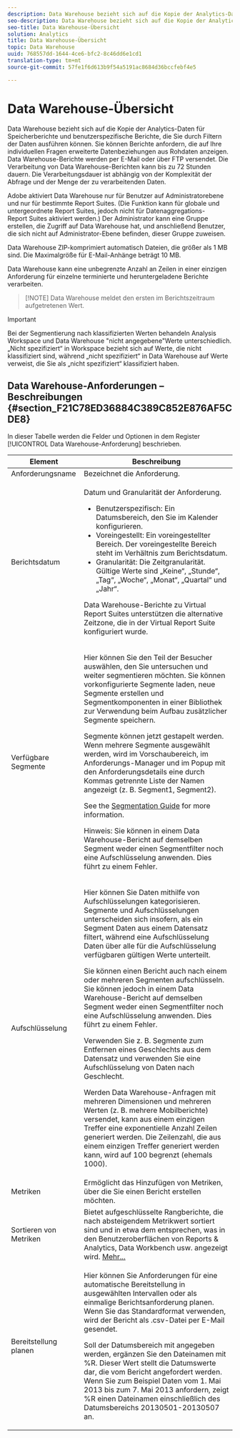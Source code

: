 ```yaml
---
description: Data Warehouse bezieht sich auf die Kopie der Analytics-Daten für Speicherberichte und benutzerspezifische Berichte, die Sie durch Filtern der Daten ausführen können. Sie können Berichte anfordern, die auf Ihre individuellen Fragen erweiterte Datenbeziehungen aus Rohdaten anzeigen. Data Warehouse-Berichte werden per E-Mail oder über FTP versendet. Die Verarbeitung von Data Warehouse-Berichten kann bis zu 72 Stunden dauern. Die Verarbeitungsdauer ist abhängig von der Komplexität der Abfrage und der Menge der zu verarbeitenden Daten.
seo-description: Data Warehouse bezieht sich auf die Kopie der Analytics-Daten für Speicherberichte und benutzerspezifische Berichte, die Sie durch Filtern der Daten ausführen können. Sie können Berichte anfordern, die auf Ihre individuellen Fragen erweiterte Datenbeziehungen aus Rohdaten anzeigen. Data Warehouse-Berichte werden per E-Mail oder über FTP versendet. Die Verarbeitung von Data Warehouse-Berichten kann bis zu 72 Stunden dauern. Die Verarbeitungsdauer ist abhängig von der Komplexität der Abfrage und der Menge der zu verarbeitenden Daten.
seo-title: Data Warehouse-Übersicht
solution: Analytics
title: Data Warehouse-Übersicht
topic: Data Warehouse
uuid: 768557dd-1644-4ce6-bfc2-8c46dd6e1cd1
translation-type: tm+mt
source-git-commit: 57fe1f6d613b9f54a5191ac8684d36bccfebf4e5

---
```



# Data Warehouse-Übersicht

Data Warehouse bezieht sich auf die Kopie der Analytics-Daten für Speicherberichte und benutzerspezifische Berichte, die Sie durch Filtern der Daten ausführen können. Sie können Berichte anfordern, die auf Ihre individuellen Fragen erweiterte Datenbeziehungen aus Rohdaten anzeigen. Data Warehouse-Berichte werden per E-Mail oder über FTP versendet. Die Verarbeitung von Data Warehouse-Berichten kann bis zu 72 Stunden dauern. Die Verarbeitungsdauer ist abhängig von der Komplexität der Abfrage und der Menge der zu verarbeitenden Daten.

Adobe aktiviert Data Warehouse nur für Benutzer auf Administratorebene und nur für bestimmte Report Suites. (Die Funktion kann für globale und untergeordnete Report Suites, jedoch nicht für Datenaggregations-Report Suites aktiviert werden.) Der Administrator kann eine Gruppe erstellen, die Zugriff auf Data Warehouse hat, und anschließend Benutzer, die sich nicht auf Administrator-Ebene befinden, dieser Gruppe zuweisen.

Data Warehouse ZIP-komprimiert automatisch Dateien, die größer als 1 MB sind. Die Maximalgröße für E-Mail-Anhänge beträgt 10 MB.

Data Warehouse kann eine unbegrenzte Anzahl an Zeilen in einer einzigen Anforderung für einzelne terminierte und heruntergeladene Berichte verarbeiten.

> [!NOTE] Data Warehouse meldet den ersten im Berichtszeitraum aufgetretenen Wert.

>[!IMPORTANT]
>
>Bei der Segmentierung nach klassifizierten Werten behandeln Analysis Workspace und Data Warehouse "nicht angegebene"Werte unterschiedlich. „Nicht spezifiziert“ in Workspace bezieht sich auf Werte, die nicht klassifiziert sind, während „nicht spezifiziert“ in Data Warehouse auf Werte verweist, die Sie als „nicht spezifiziert“ klassifiziert haben.

## Data Warehouse-Anforderungen – Beschreibungen {#section_F21C78ED36884C389C852E876AF5CDE8}

In dieser Tabelle werden die Felder und Optionen in dem Register [!UICONTROL Data Warehouse-Anforderung] beschrieben.

<table id="table_7325A2466866460E8B0AF7D696152713"> 
 <thead> 
  <tr> 
   <th colname="col1" class="entry"> Element </th> 
   <th colname="col2" class="entry"> Beschreibung </th> 
  </tr> 
 </thead>
 <tbody> 
  <tr> 
   <td colname="col1"> <span class="wintitle"> Anforderungsname</span> </td> 
   <td colname="col2"> Bezeichnet die Anforderung. </td> 
  </tr> 
  <tr> 
   <td colname="col1"> <span class="wintitle"> Berichtsdatum</span> </td> 
   <td colname="col2"> <p>Datum und Granularität der Anforderung. </p> 
    <ul id="ul_C00F4529BD9E4113B517A61751B1DD5C"> 
     <li id="li_4D7C26812DF94ED7B64F985309541F46"> <span class="wintitle"> Benutzerspezifisch:</span> Ein Datumsbereich, den Sie im Kalender konfigurieren. </li> 
     <li id="li_2B272087006847148A936350D1B2D523"> <span class="wintitle"> Voreingestellt</span>: Ein voreingestellter Bereich. Der voreingestellte Bereich steht im Verhältnis zum Berichtsdatum. </li> 
     <li id="li_745989965BB94D489FF7046587E13C42"> <span class="wintitle"> Granularität</span>: Die Zeitgranularität. Gültige Werte sind „Keine“, „Stunde“, „Tag“, „Woche“, „Monat“, „Quartal“ und „Jahr“. </li> 
    </ul> <p>Data Warehouse-Berichte zu Virtual Report Suites unterstützen die alternative Zeitzone, die in der Virtual Report Suite konfiguriert wurde. </p> </td> 
  </tr> 
  <tr> 
   <td colname="col1"> <span class="wintitle"> Verfügbare Segmente</span> </td> 
   <td colname="col2"> <p>Hier können Sie den Teil der Besucher auswählen, den Sie untersuchen und weiter segmentieren möchten. Sie können vorkonfigurierte Segmente laden, neue Segmente erstellen und Segmentkomponenten in einer Bibliothek zur Verwendung beim Aufbau zusätzlicher Segmente speichern. </p> <p>Segmente können jetzt gestapelt werden. Wenn mehrere Segmente ausgewählt werden, wird im Vorschaubereich, im Anforderungs-Manager und im Popup mit den Anforderungsdetails eine durch Kommas getrennte Liste der Namen angezeigt (z. B. Segment1, Segment2). </p> <p>See the <a href="/help/components/c-segmentation/seg-home.md"> Segmentation Guide</a> for more information. </p> <p>Hinweis: Sie können in einem Data Warehouse-Bericht auf demselben Segment weder einen Segmentfilter noch eine Aufschlüsselung anwenden. Dies führt zu einem Fehler. </p> </td> 
  </tr> 
  <tr> 
   <td colname="col1"> <span class="wintitle"> Aufschlüsselung</span> </td> 
   <td colname="col2"> <p>Hier können Sie Daten mithilfe von Aufschlüsselungen kategorisieren. Segmente und Aufschlüsselungen unterscheiden sich insofern, als ein Segment Daten aus einem Datensatz filtert, während eine Aufschlüsselung Daten über alle für die Aufschlüsselung verfügbaren gültigen Werte unterteilt. </p> Sie können einen Bericht auch nach einem oder mehreren Segmenten aufschlüsseln. Sie können jedoch in einem Data Warehouse-Bericht auf demselben Segment weder einen Segmentfilter noch eine Aufschlüsselung anwenden. Dies führt zu einem Fehler. <p> Verwenden Sie z. B. Segmente zum Entfernen eines Geschlechts aus dem Datensatz und verwenden Sie eine Aufschlüsselung von Daten nach Geschlecht. </p> <p>Werden Data Warehouse-Anfragen mit mehreren Dimensionen und mehreren Werten (z. B. mehrere Mobilberichte) versendet, kann aus einem einzigen Treffer eine exponentielle Anzahl Zeilen generiert werden. Die Zeilenzahl, die aus einem einzigen Treffer generiert werden kann, wird auf 100 begrenzt (ehemals 1000). </p> </td> 
  </tr> 
  <tr> 
   <td colname="col1"> <span class="wintitle"> Metriken</span> </td> 
   <td colname="col2">Ermöglicht das Hinzufügen von Metriken, über die Sie einen Bericht erstellen möchten. </td> 
  </tr> 
  <tr> 
   <td colname="col1"><span class="wintitle"> Sortieren von Metriken</span> </td> 
   <td colname="col2">Bietet aufgeschlüsselte Rangberichte, die nach absteigendem Metrikwert sortiert sind und in etwa dem entsprechen, was in den Benutzeroberflächen von Reports &amp; Analytics, Data Workbench usw. angezeigt wird. <a href="/help/export/data-warehouse/sorting-by-metric.md"  > Mehr...</a> </td> 
  </tr> 
  <tr> 
   <td colname="col1"> <span class="wintitle"> Bereitstellung planen</span> </td> 
   <td colname="col2"> <p>Hier können Sie Anforderungen für eine automatische Bereitstellung in ausgewählten Intervallen oder als einmalige Berichtsanforderung planen. Wenn Sie das Standardformat verwenden, wird der Bericht als .csv-Datei per E-Mail gesendet. </p> <p>Soll der Datumsbereich mit angegeben werden, ergänzen Sie den Dateinamen mit <span class="filepath">%R</span>. Dieser Wert stellt die Datumswerte dar, die vom Bericht angefordert werden. Wenn Sie zum Beispiel Daten vom 1. Mai 2013 bis zum 7. Mai 2013 anfordern, zeigt <span class="filepath">%R</span> einen Dateinamen einschließlich des Datumsbereichs 20130501-20130507 an. </p> </td> 
  </tr> 
 </tbody> 
</table>

